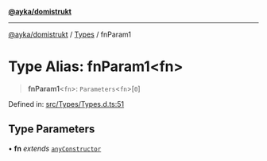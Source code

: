[**@ayka/domistrukt**](../../../README.md)

***

[@ayka/domistrukt](../../../globals.md) / [Types](../README.md) / fnParam1

# Type Alias: fnParam1\<fn\>

> **fnParam1**\<`fn`\>: `Parameters`\<`fn`\>\[`0`\]

Defined in: [src/Types/Types.d.ts:51](https://github.com/AndreyMork/domistrukt/blob/d336ce883f586949cec0ae80ccb1b178d7aa8196/src/Types/Types.d.ts#L51)

## Type Parameters

• **fn** *extends* [`anyConstructor`](anyConstructor.md)
